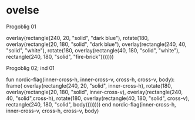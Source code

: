 # ovelse
Progoblig 01

overlay(rectangle(240, 20, "solid", "dark blue"),
  rotate(180,
    overlay(rectangle(20, 180, "solid", "dark blue"),
overlay(rectangle(240, 40, "solid", "white"),
    rotate(180,
          overlay(rectangle(40, 180, "solid", "white"),
            rectangle(240, 180, "solid", "fire-brick")))))))

Progoblig 02; ind 01

fun nordic-flag(inner-cross-h, inner-cross-v, cross-h, cross-v, body):
  frame(
    overlay(rectangle(240, 20, "solid", inner-cross-h),
  rotate(180,
        overlay(rectangle(20, 180, "solid", inner-cross-v),
          overlay(rectangle(240, 40, "solid",cross-h),
    rotate(180,
              overlay(rectangle(40, 180, "solid", cross-v),
                rectangle(240, 180, "solid", body))))))))
end 
nordic-flag(inner-cross-h, inner-cross-v, cross-h, cross-v, body)
